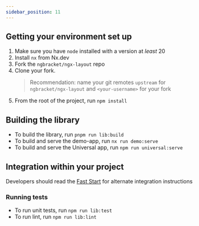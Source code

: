 ```yaml
---
sidebar_position: 11
---
```


## Getting your environment set up

1. Make sure you have `node` installed with a version at _least_ 20
2. Install `nx` from Nx.dev
3. Fork the `ngbracket/ngx-layout` repo
4. Clone your fork.
   > Recommendation: name your git remotes `upstream` for `ngbracket/ngx-layout`
   > and `<your-username>` for your fork
5. From the root of the project, run `npm install`

## Building the library

- To build the library, run `pnpm run lib:build`
- To build and serve the demo-app, run `nx run demo:serve`
- To build and serve the Universal app, run `npm run universal:serve`

## Integration within your project

Developers should read the [Fast Start](https://github.com/ngbracket/ngx-layout/wiki/Fast-Starts) for alternate
integration instructions

### Running tests

- To run unit tests, run `npm run lib:test`
- To run lint, run `npm run lib:lint`
